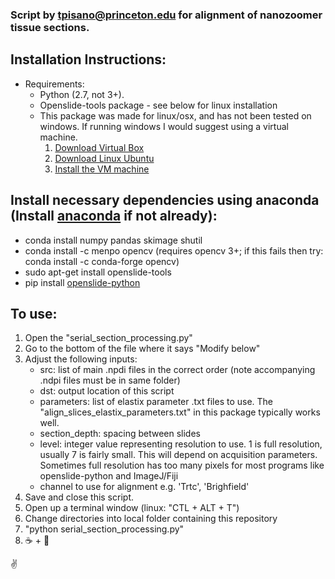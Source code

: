 ### Script by tpisano@princeton.edu for alignment of nanozoomer tissue sections.

## Installation Instructions:
  * Requirements:
    * Python (2.7, not 3+).
	* Openslide-tools package - see below for linux installation
	* This package was made for linux/osx, and has not been tested on windows. If running windows I would suggest using a virtual machine.
		1. [Download Virtual Box](https://www.virtualbox.org/wiki/Downloads)
		2. [Download Linux Ubuntu](https://www.ubuntu.com/download)
		3. [Install the VM machine](http://www.instructables.com/id/How-to-install-Linux-on-your-Windows/)

## Install necessary dependencies using anaconda (Install [anaconda](https://www.anaconda.com/download/) if not already):
  * conda install numpy pandas skimage shutil
  * conda install -c menpo opencv (requires opencv 3+; if this fails then try: conda install -c conda-forge opencv)
  * sudo apt-get install openslide-tools
  * pip install [openslide-python](https://openslide.org/api/python/)

## To use:
  1. Open the "serial_section_processing.py"
  2. Go to the bottom of the file where it says "Modify below"
  3. Adjust the following inputs:
        * src: list of main .npdi files in the correct order (note accompanying .ndpi files must be in same folder)
        * dst: output location of this script
        * parameters: list of elastix parameter .txt files to use. The "align_slices_elastix_parameters.txt" in this package typically works well.
        * section_depth: spacing between slides
        * level: integer value representing resolution to use. 1 is full resolution, usually 7 is fairly small. This will depend on acquisition parameters. Sometimes full resolution has too many pixels for most programs like openslide-python and ImageJ/Fiji
        * channel to use for alignment e.g. 'Trtc', 'Brighfield'
  4. Save and close this script.
  5. Open up a terminal window (linux: "CTL + ALT + T")
  6. Change directories into local folder containing this repository
  7. "python serial_section_processing.py"
  8. :coffee: + :pray:





:v:
